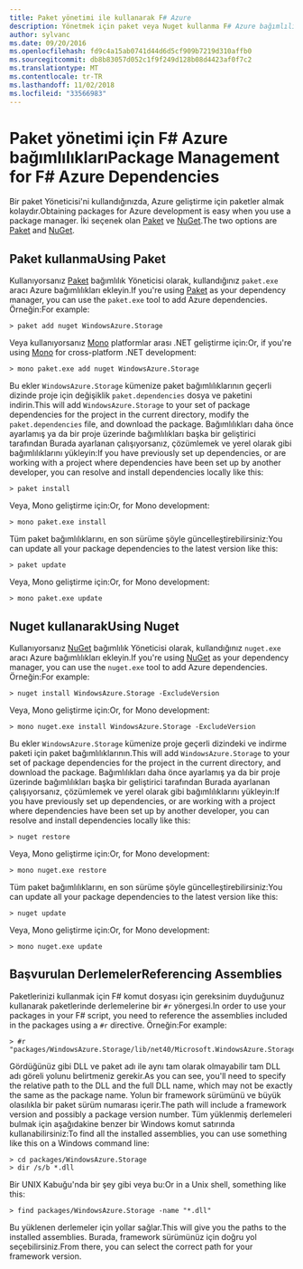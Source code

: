 ```yaml
---
title: Paket yönetimi ile kullanarak F# Azure
description: Yönetmek için paket veya Nuget kullanma F# Azure bağımlılıkları
author: sylvanc
ms.date: 09/20/2016
ms.openlocfilehash: fd9c4a15ab0741d44d6d5cf909b7219d310affb0
ms.sourcegitcommit: db8b83057d052c1f9f249d128b08d4423af0f7c2
ms.translationtype: MT
ms.contentlocale: tr-TR
ms.lasthandoff: 11/02/2018
ms.locfileid: "33566983"
---
```

# <a name="package-management-for-f-azure-dependencies"></a><span data-ttu-id="6a5cc-103">Paket yönetimi için F# Azure bağımlılıkları</span><span class="sxs-lookup"><span data-stu-id="6a5cc-103">Package Management for F# Azure Dependencies</span></span>

<span data-ttu-id="6a5cc-104">Bir paket Yöneticisi'ni kullandığınızda, Azure geliştirme için paketler almak kolaydır.</span><span class="sxs-lookup"><span data-stu-id="6a5cc-104">Obtaining packages for Azure development is easy when you use a package manager.</span></span> <span data-ttu-id="6a5cc-105">İki seçenek olan [Paket](https://fsprojects.github.io/Paket/) ve [NuGet](https://www.nuget.org/).</span><span class="sxs-lookup"><span data-stu-id="6a5cc-105">The two options are [Paket](https://fsprojects.github.io/Paket/) and [NuGet](https://www.nuget.org/).</span></span>

## <a name="using-paket"></a><span data-ttu-id="6a5cc-106">Paket kullanma</span><span class="sxs-lookup"><span data-stu-id="6a5cc-106">Using Paket</span></span>

<span data-ttu-id="6a5cc-107">Kullanıyorsanız [Paket](https://fsprojects.github.io/Paket/) bağımlılık Yöneticisi olarak, kullandığınız `paket.exe` aracı Azure bağımlılıkları ekleyin.</span><span class="sxs-lookup"><span data-stu-id="6a5cc-107">If you're using [Paket](https://fsprojects.github.io/Paket/) as your dependency manager, you can use the `paket.exe` tool to add Azure dependencies.</span></span> <span data-ttu-id="6a5cc-108">Örneğin:</span><span class="sxs-lookup"><span data-stu-id="6a5cc-108">For example:</span></span>

    > paket add nuget WindowsAzure.Storage

<span data-ttu-id="6a5cc-109">Veya kullanıyorsanız [Mono](https://www.mono-project.com/) platformlar arası .NET geliştirme için:</span><span class="sxs-lookup"><span data-stu-id="6a5cc-109">Or, if you're using [Mono](https://www.mono-project.com/) for cross-platform .NET development:</span></span>

    > mono paket.exe add nuget WindowsAzure.Storage

<span data-ttu-id="6a5cc-110">Bu ekler `WindowsAzure.Storage` kümenize paket bağımlılıklarının geçerli dizinde proje için değişiklik `paket.dependencies` dosya ve paketini indirin.</span><span class="sxs-lookup"><span data-stu-id="6a5cc-110">This will add `WindowsAzure.Storage` to your set of package dependencies for the project in the current directory, modify the `paket.dependencies` file, and download the package.</span></span> <span data-ttu-id="6a5cc-111">Bağımlılıkları daha önce ayarlamış ya da bir proje üzerinde bağımlılıkları başka bir geliştirici tarafından Burada ayarlanan çalışıyorsanız, çözümlemek ve yerel olarak gibi bağımlılıklarını yükleyin:</span><span class="sxs-lookup"><span data-stu-id="6a5cc-111">If you have previously set up dependencies, or are working with a project where dependencies have been set up by another developer, you can resolve and install dependencies locally like this:</span></span>

    > paket install

<span data-ttu-id="6a5cc-112">Veya, Mono geliştirme için:</span><span class="sxs-lookup"><span data-stu-id="6a5cc-112">Or, for Mono development:</span></span>

    > mono paket.exe install

<span data-ttu-id="6a5cc-113">Tüm paket bağımlılıklarını, en son sürüme şöyle güncelleştirebilirsiniz:</span><span class="sxs-lookup"><span data-stu-id="6a5cc-113">You can update all your package dependencies to the latest version like this:</span></span>

    > paket update

<span data-ttu-id="6a5cc-114">Veya, Mono geliştirme için:</span><span class="sxs-lookup"><span data-stu-id="6a5cc-114">Or, for Mono development:</span></span>

    > mono paket.exe update

## <a name="using-nuget"></a><span data-ttu-id="6a5cc-115">Nuget kullanarak</span><span class="sxs-lookup"><span data-stu-id="6a5cc-115">Using Nuget</span></span>

<span data-ttu-id="6a5cc-116">Kullanıyorsanız [NuGet](https://www.nuget.org/) bağımlılık Yöneticisi olarak, kullandığınız `nuget.exe` aracı Azure bağımlılıkları ekleyin.</span><span class="sxs-lookup"><span data-stu-id="6a5cc-116">If you're using [NuGet](https://www.nuget.org/) as your dependency manager, you can use the `nuget.exe` tool to add Azure dependencies.</span></span> <span data-ttu-id="6a5cc-117">Örneğin:</span><span class="sxs-lookup"><span data-stu-id="6a5cc-117">For example:</span></span>

    > nuget install WindowsAzure.Storage -ExcludeVersion

<span data-ttu-id="6a5cc-118">Veya, Mono geliştirme için:</span><span class="sxs-lookup"><span data-stu-id="6a5cc-118">Or, for Mono development:</span></span>

    > mono nuget.exe install WindowsAzure.Storage -ExcludeVersion

<span data-ttu-id="6a5cc-119">Bu ekler `WindowsAzure.Storage` kümenize proje geçerli dizindeki ve indirme paketi için paket bağımlılıklarının.</span><span class="sxs-lookup"><span data-stu-id="6a5cc-119">This will add `WindowsAzure.Storage` to your set of package dependencies for the project in the current directory, and download the package.</span></span> <span data-ttu-id="6a5cc-120">Bağımlılıkları daha önce ayarlamış ya da bir proje üzerinde bağımlılıkları başka bir geliştirici tarafından Burada ayarlanan çalışıyorsanız, çözümlemek ve yerel olarak gibi bağımlılıklarını yükleyin:</span><span class="sxs-lookup"><span data-stu-id="6a5cc-120">If you have previously set up dependencies, or are working with a project where dependencies have been set up by another developer, you can resolve and install dependencies locally like this:</span></span>

    > nuget restore 

<span data-ttu-id="6a5cc-121">Veya, Mono geliştirme için:</span><span class="sxs-lookup"><span data-stu-id="6a5cc-121">Or, for Mono development:</span></span>

    > mono nuget.exe restore

<span data-ttu-id="6a5cc-122">Tüm paket bağımlılıklarını, en son sürüme şöyle güncelleştirebilirsiniz:</span><span class="sxs-lookup"><span data-stu-id="6a5cc-122">You can update all your package dependencies to the latest version like this:</span></span>

    > nuget update

<span data-ttu-id="6a5cc-123">Veya, Mono geliştirme için:</span><span class="sxs-lookup"><span data-stu-id="6a5cc-123">Or, for Mono development:</span></span>

    > mono nuget.exe update

## <a name="referencing-assemblies"></a><span data-ttu-id="6a5cc-124">Başvurulan Derlemeler</span><span class="sxs-lookup"><span data-stu-id="6a5cc-124">Referencing Assemblies</span></span>

<span data-ttu-id="6a5cc-125">Paketlerinizi kullanmak için F# komut dosyası için gereksinim duyduğunuz kullanarak paketlerinde derlemelerine bir `#r` yönergesi.</span><span class="sxs-lookup"><span data-stu-id="6a5cc-125">In order to use your packages in your F# script, you need to reference the assemblies included in the packages using a `#r` directive.</span></span> <span data-ttu-id="6a5cc-126">Örneğin:</span><span class="sxs-lookup"><span data-stu-id="6a5cc-126">For example:</span></span>

    > #r "packages/WindowsAzure.Storage/lib/net40/Microsoft.WindowsAzure.Storage.dll"

<span data-ttu-id="6a5cc-127">Gördüğünüz gibi DLL ve paket adı ile aynı tam olarak olmayabilir tam DLL adı göreli yolunu belirtmeniz gerekir.</span><span class="sxs-lookup"><span data-stu-id="6a5cc-127">As you can see, you'll need to specify the relative path to the DLL and the full DLL name, which may not be exactly the same as the package name.</span></span> <span data-ttu-id="6a5cc-128">Yolun bir framework sürümünü ve büyük olasılıkla bir paket sürüm numarası içerir.</span><span class="sxs-lookup"><span data-stu-id="6a5cc-128">The path will include a framework version and possibly a package version number.</span></span> <span data-ttu-id="6a5cc-129">Tüm yüklenmiş derlemeleri bulmak için aşağıdakine benzer bir Windows komut satırında kullanabilirsiniz:</span><span class="sxs-lookup"><span data-stu-id="6a5cc-129">To find all the installed assemblies, you can use something like this on a Windows command line:</span></span>

    > cd packages/WindowsAzure.Storage
    > dir /s/b *.dll

<span data-ttu-id="6a5cc-130">Bir UNIX Kabuğu'nda bir şey gibi veya bu:</span><span class="sxs-lookup"><span data-stu-id="6a5cc-130">Or in a Unix shell, something like this:</span></span>

    > find packages/WindowsAzure.Storage -name "*.dll"

<span data-ttu-id="6a5cc-131">Bu yüklenen derlemeler için yollar sağlar.</span><span class="sxs-lookup"><span data-stu-id="6a5cc-131">This will give you the paths to the installed assemblies.</span></span> <span data-ttu-id="6a5cc-132">Burada, framework sürümünüz için doğru yol seçebilirsiniz.</span><span class="sxs-lookup"><span data-stu-id="6a5cc-132">From there, you can select the correct path for your framework version.</span></span>
